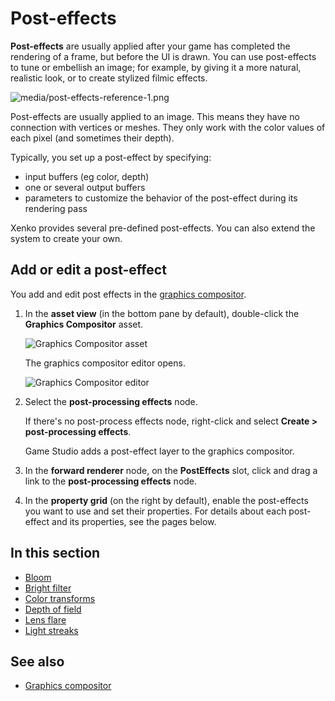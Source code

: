 # Post-effects

**Post-effects** are usually applied after your game has completed the rendering of a frame, but before the UI is drawn. You can use post-effects to tune or embellish an image; for example, by giving it a more natural, realistic look, or to create stylized filmic effects.

![media/post-effects-reference-1.png](media/post-effects-reference-1.png) 

Post-effects are usually applied to an image. This means they have no connection with vertices or meshes. They only work with the color values of each pixel (and sometimes their depth).

Typically, you set up a post-effect by specifying:

- input buffers (eg color, depth)
- one or several output buffers
- parameters to customize the behavior of the post-effect during its rendering pass

Xenko provides several pre-defined post-effects. You can also extend the system to create your own.

## Add or edit a post-effect

You add and edit post effects in the [graphics compositor](../graphics-compositor/index.md).

1. In the **asset view** (in the bottom pane by default), double-click the **Graphics Compositor** asset.

    ![Graphics Compositor asset](media/graphics-compositor-asset.png)

    The graphics compositor editor opens.

    ![Graphics Compositor editor](media/graphics-compositor-editor.png)

2. Select the **post-processing effects** node.

    If there's no post-process effects node, right-click and select **Create > post-processing effects**.

    Game Studio adds a post-effect layer to the graphics compositor.

3. In the **forward renderer** node, on the **PostEffects** slot, click and drag a link to the **post-processing effects** node.

4. In the **property grid** (on the right by default), enable the post-effects you want to use and set their properties. For details about each post-effect and its properties, see the pages below.

## In this section

* [Bloom](bloom.md)
* [Bright filter](bright-filter.md)
* [Color transforms](color-transforms/index.md)
* [Depth of field](depth-of-field.md)
* [Lens flare](lens-flare.md)
* [Light streaks](light-streaks.md)

## See also

* [Graphics compositor](../graphics-compositor/index.md)